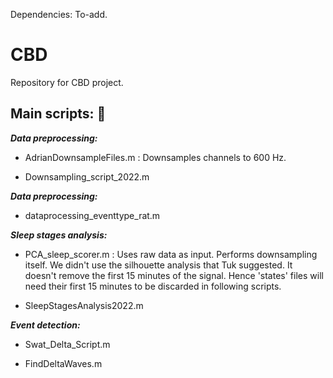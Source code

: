 Dependencies: To-add. 


# CBD
Repository for CBD project. 

## Main scripts: :file_folder: 

_**Data preprocessing:**_ 
  * AdrianDownsampleFiles.m : Downsamples channels to 600 Hz.

  * Downsampling_script_2022.m

_**Data preprocessing:**_ 

  * dataprocessing_eventtype_rat.m 

_**Sleep stages analysis:**_ 
  
  * PCA_sleep_scorer.m : Uses raw data as input. Performs downsampling itself. We didn't use the silhouette analysis that Tuk suggested. It doesn't remove the first 15 minutes of the signal. Hence 'states' files will need their first 15 minutes to be discarded in following scripts. 
  
  * SleepStagesAnalysis2022.m
 
_**Event detection:**_ 
  
  * Swat_Delta_Script.m 

  * FindDeltaWaves.m
